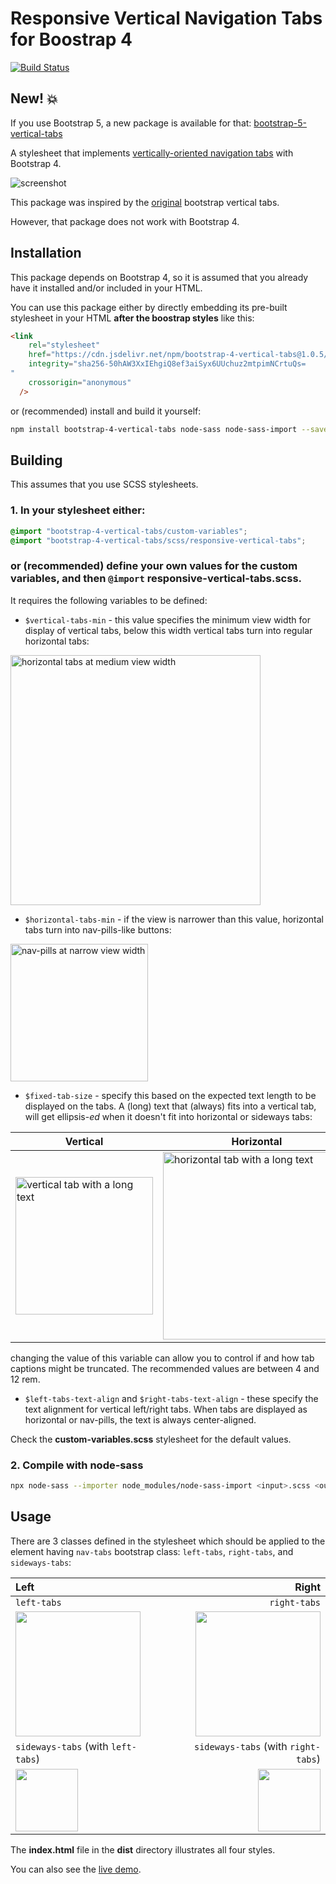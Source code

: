 # Responsive Vertical Navigation Tabs for Boostrap 4

[![Build Status](https://travis-ci.com/tromgy/bootstrap-4-vertical-tabs.png?branch=master)](https://travis-ci.com/tromgy/bootstrap-4-vertical-tabs)

## New! 💥

If you use Bootstrap 5, a new package is available for that: [bootstrap-5-vertical-tabs](https://www.npmjs.com/package/bootstrap-5-vertical-tabs)


A stylesheet that implements [vertically-oriented navigation tabs](https://b4vtabs.netlify.com) with Bootstrap 4.

![screenshot](vtabs-wide.png)

This package was inspired by the [original](https://github.com/dbtek/bootstrap-vertical-tabs) bootstrap vertical tabs.

However, that package does not work with Bootstrap 4.

## Installation

This package depends on Bootstrap 4, so it is assumed that you already have it installed and/or included
in your HTML.

You can use this package either by directly embedding its pre-built stylesheet in your HTML **after the boostrap styles** like this:

```HTML
<link
    rel="stylesheet"
    href="https://cdn.jsdelivr.net/npm/bootstrap-4-vertical-tabs@1.0.5/dist/b4vtabs.min.css"
    integrity="sha256-50hAW3XxIEhgiQ8ef3aiSyx6UUchuz2mtpimNCrtuQs=
"
    crossorigin="anonymous"
  />
```

or (recommended) install and build it yourself:

```bash
npm install bootstrap-4-vertical-tabs node-sass node-sass-import --save-dev
```

## Building

This assumes that you use SCSS stylesheets.

### 1. In your stylesheet either:

```SCSS
@import "bootstrap-4-vertical-tabs/custom-variables";
@import "bootstrap-4-vertical-tabs/scss/responsive-vertical-tabs";
```

### or (recommended) define your own values for the custom variables, and then `@import` **responsive-vertical-tabs.scss**.

It requires the following variables to be defined:

- `$vertical-tabs-min` - this value specifies the minimum view width for display of vertical tabs, below this width vertical
tabs turn into regular horizontal tabs:

<img src="vtabs-med.png" alt="horizontal tabs at medium view width" width="400">

- `$horizontal-tabs-min` - if the view is narrower than this value, horizontal tabs turn into nav-pills-like buttons:

<img src="vtabs-narrow.png" alt="nav-pills at narrow view width" width="220">

- `$fixed-tab-size` - specify this based on the expected text length to be displayed on the tabs.
A (long) text that (always) fits into a vertical tab, will get ellipsis-_ed_ when it doesn't fit into
horizontal or sideways tabs:

Vertical                                                                      | Horizontal                                                                            | Sideways
------------------------------------------------------------------------------|---------------------------------------------------------------------------------------|------------------------------------------------------------------------------------------------
<img src="vtabs-longword.png" alt="vertical tab with a long text" width="220">|<img src="vtabs-longword-narrow.png" alt="horizontal tab with a long text" width="300">|<img src="vtabs-longword-sideways.png" alt="vertical sideways tab with a long text" width="100">

changing the value of this variable can allow you to control if and how tab captions might be truncated. The recommended values are between 4 and 12 rem.

- `$left-tabs-text-align` and `$right-tabs-text-align` - these specify the text alignment for vertical left/right tabs. 
When tabs are displayed as horizontal or nav-pills, the text is always center-aligned.

Check the **custom-variables.scss** stylesheet for the default values.

### 2. Compile with node-sass

```bash
npx node-sass --importer node_modules/node-sass-import <input>.scss <output>.css
```

## Usage

There are 3 classes defined in the stylesheet which should be applied to the element having `nav-tabs` bootstrap class:
`left-tabs`, `right-tabs`, and `sideways-tabs`:

Left                                           | Right
:----------------------------------------------|-------------------------------------------------:
`left-tabs`                                    |                                     `right-tabs`
<img src="vtabs-left.png" width="200">         |          <img src="vtabs-right.png" width="200">
`sideways-tabs` (with `left-tabs`)             |              `sideways-tabs` (with `right-tabs`)
<img src="vtabs-left-sideways.png" width="100">| <img src="vtabs-right-sideways.png" width="100">

The **index.html** file in the **dist** directory illustrates all four styles. 

You can also see the [live demo](https://b4vtabs.netlify.com).
